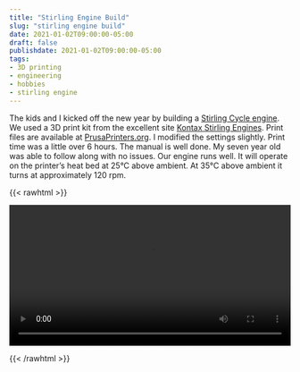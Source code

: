 ```yaml
---
title: "Stirling Engine Build"
slug: "stirling engine build"
date: 2021-01-02T09:00:00-05:00
draft: false
publishdate: 2021-01-02T09:00:00-05:00
tags:
- 3D printing
- engineering
- hobbies
- stirling engine
---
```


The kids and I kicked off the new year by building a [Stirling Cycle engine](https://www.stirlingengines.co.uk). We used a 3D print kit from the excellent site [Kontax Stirling Engines](https://en.wikipedia.org/wiki/Stirling_engine). Print files are available at [PrusaPrinters.org](https://www.prusaprinters.org/prints/47774). I modified the settings slightly. Print time was a little over 6 hours. The manual is well done. My seven year old was able to follow along with no issues. Our engine runs well. It will operate on the printer’s heat bed at 25°C above ambient. At 35°C above ambient it turns at approximately 120 rpm.

{{< rawhtml >}}

<video width=100% controls>
<source src="/mov/stirling.mov">
Your browser does not support the video tag. </video>

{{< /rawhtml >}}
<!--more-->
